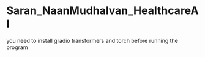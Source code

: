 # Saran_NaanMudhalvan_HealthcareAI

you need to install gradio transformers and torch before running the program
